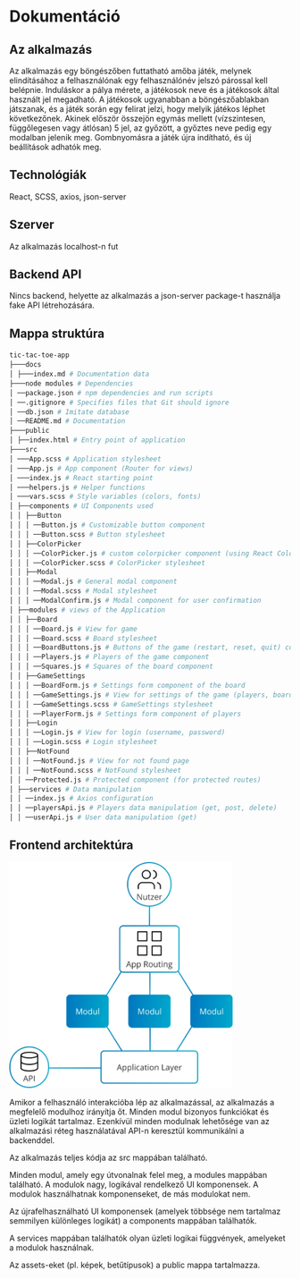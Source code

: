 # Dokumentáció

## Az alkalmazás

Az alkalmazás egy böngészőben futtatható amőba játék, melynek elindításához a felhasználónak egy felhasználónév jelszó párossal
kell belépnie. Induláskor a pálya mérete, a játékosok neve és a játékosok által használt jel megadható. A játékosok ugyanabban a böngészőablakban játszanak, és a játék során egy felirat jelzi, hogy melyik játékos léphet következőnek. Akinek először összejön egymás mellett (vízszintesen, függőlegesen vagy átlósan) 5 jel, az győzött, a győztes neve pedig egy modalban jelenik meg. Gombnyomásra a játék újra indítható, és új beállítások adhatók meg.

## Technológiák

React, SCSS, axios, json-server

## Szerver

Az alkalmazás localhost-n fut

## Backend API

Nincs backend, helyette az alkalmazás a json-server package-t használja fake API létrehozására.

## Mappa struktúra

```sh
tic-tac-toe-app
├───docs
│ ├───index.md # Documentation data
├───node modules # Dependencies
│ ──package.json # npm dependencies and run scripts
│ ──.gitignore # Specifies files that Git should ignore
│ ──db.json # Imitate database
│ ──README.md # Documentation
├───public
│ ├──index.html # Entry point of application
├───src
│ ───App.scss # Application stylesheet
│ ───App.js # App component (Router for views)
│ ───index.js # React starting point
│ ───helpers.js # Helper functions
│ ───vars.scss # Style variables (colors, fonts)
│ ├──components # UI Components used
│ │ ├──Button 
│ │ │ ──Button.js # Customizable button component
│ │ │ ──Button.scss # Button stylesheet
│ │ ├──ColorPicker
│ │ │ ──ColorPicker.js # custom colorpicker component (using React Color package)
│ │ │ ──ColorPicker.scss # ColorPicker stylesheet
│ │ ├──Modal
│ │ │ ──Modal.js # General modal component
│ │ │ ──Modal.scss # Modal stylesheet
│ │ │ ──ModalConfirm.js # Modal component for user confirmation
│ ├──modules # views of the Application
│ │ ├──Board
│ │ │ ──Board.js # View for game
│ │ │ ──Board.scss # Board stylesheet
│ │ │ ──BoardButtons.js # Buttons of the game (restart, reset, quit) component
│ │ │ ──Players.js # Players of the game component
│ │ │ ──Squares.js # Squares of the board component
│ │ ├──GameSettings
│ │ │ ──BoardForm.js # Settings form component of the board
│ │ │ ──GameSettings.js # View for settings of the game (players, board)
│ │ │ ──GameSettings.scss # GameSettings stylesheet
│ │ │ ──PlayerForm.js # Settings form component of players
│ │ ├──Login
│ │ │ ──Login.js # View for login (username, password)
│ │ │ ──Login.scss # Login stylesheet
│ │ ├──NotFound
│ │ │ ──NotFound.js # View for not found page
│ │ │ ──NotFound.scss # NotFound stylesheet
│ │ ──Protected.js # Protected component (for protected routes)
│ ├──services # Data manipulation
│ │ ──index.js # Axios configuration
│ │ ──playersApi.js # Players data manipulation (get, post, delete)
│ │ ──userApi.js # User data manipulation (get)
```

## Frontend architektúra

<img src="https://github.com/mandee86/tic-tac-toe-app/blob/main/public/img/frontend-architecture.webp" width="400">

Amikor a felhasználó interakcióba lép az alkalmazással, az alkalmazás a megfelelő modulhoz irányítja őt. Minden modul bizonyos funkciókat és üzleti logikát tartalmaz. Ezenkívül minden modulnak lehetősége van az alkalmazási réteg használatával API-n keresztül kommunikálni a backenddel.

Az alkalmazás teljes kódja az src mappában található.

Minden modul, amely egy útvonalnak felel meg, a modules mappában található. A modulok nagy, logikával rendelkező UI komponensek. A modulok használhatnak komponenseket, de más modulokat nem.

Az újrafelhasználható UI komponensek (amelyek többsége nem tartalmaz semmilyen különleges logikát) a components mappában találhatók.

A services mappában találhatók olyan üzleti logikai függvények, amelyeket a modulok használnak.

Az assets-eket (pl. képek, betűtípusok) a public mappa tartalmazza.
